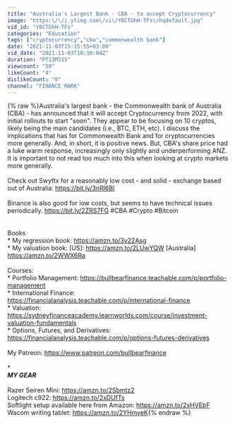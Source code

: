 ```yaml
---
title: "Australia's Largest Bank - CBA - to accept Cryptocurrency"
image: "https:\/\/i.ytimg.com\/vi\/Y8CTGhH-TFs\/hqdefault.jpg"
vid_id: "Y8CTGhH-TFs"
categories: "Education"
tags: ["cryptocurrency","cba","commonwealth bank"]
date: "2021-11-03T15:15:55+03:00"
vid_date: "2021-11-03T10:30:04Z"
duration: "PT13M31S"
viewcount: "59"
likeCount: "4"
dislikeCount: "0"
channel: "FINANCE MARK"
---
```

{% raw %}Australia's largest bank - the Commonwealth bank of Australia (CBA) - has announced that it will accept Cryptocurrency from 2022, with initial rollouts to start &quot;soon&quot;. They appear to be focusing on 10 cryptos, likely being the main candidates (i.e., BTC, ETH, etc). I discuss the implications that has for Commonwealth Bank and for cryptocurrencies more generally. And, in short, it is positive news. But, CBA's share price had a luke warm response, increasingly only slightly and underperforming ANZ. It is important to not read too much into this when looking at crypto markets more generally. <br /><br />Check out Swyftx for a reasonably low cost - and solid - exchange based out of Australia: <a rel="nofollow" target="blank" href="https://bit.ly/3nRl6BI">https://bit.ly/3nRl6BI</a> <br /><br />Binance is also good for low costs, but seems to have technical issues periodically. <a rel="nofollow" target="blank" href="https://bit.ly/2ZRS7FG">https://bit.ly/2ZRS7FG</a> #CBA #Crypto #Bitcoin<br /><br /><br />Books<br />* My regression book: <a rel="nofollow" target="blank" href="https://amzn.to/3v22Asg">https://amzn.to/3v22Asg</a><br />* My valuation book: [US]: <a rel="nofollow" target="blank" href="https://amzn.to/2LUwYQW">https://amzn.to/2LUwYQW</a> [Australia] <a rel="nofollow" target="blank" href="https://amzn.to/2WWX6Ra">https://amzn.to/2WWX6Ra</a><br /><br />Courses: <br />* Portfolio Management: <a rel="nofollow" target="blank" href="https://bullbearfinance.teachable.com/p/portfolio-management">https://bullbearfinance.teachable.com/p/portfolio-management</a><br />* International Finance: <a rel="nofollow" target="blank" href="https://financialanalysis.teachable.com/p/international-finance">https://financialanalysis.teachable.com/p/international-finance</a><br />* Valuation: <a rel="nofollow" target="blank" href="https://sydneyfinanceacademy.learnworlds.com/course/investment-valuation-fundamentals">https://sydneyfinanceacademy.learnworlds.com/course/investment-valuation-fundamentals</a><br />* Options, Futures, and Derivatives: <a rel="nofollow" target="blank" href="https://financialanalysis.teachable.com/p/options-futures-derivatives">https://financialanalysis.teachable.com/p/options-futures-derivatives</a><br /><br />My Patreon: <a rel="nofollow" target="blank" href="https://www.patreon.com/bullbearfinance">https://www.patreon.com/bullbearfinance</a><br /><br />****************************<br />*MY GEAR<br />****************************<br />Razer Seiren Mini: <a rel="nofollow" target="blank" href="https://amzn.to/2Sbmtz2">https://amzn.to/2Sbmtz2</a><br />Logitech c922: <a rel="nofollow" target="blank" href="https://amzn.to/2xDUfTs">https://amzn.to/2xDUfTs</a><br />Softlight setup available here from Amazon: <a rel="nofollow" target="blank" href="https://amzn.to/2xHVEbF">https://amzn.to/2xHVEbF</a><br />Wacom writing tablet: <a rel="nofollow" target="blank" href="https://amzn.to/2YHmyeK">https://amzn.to/2YHmyeK</a>{% endraw %}
